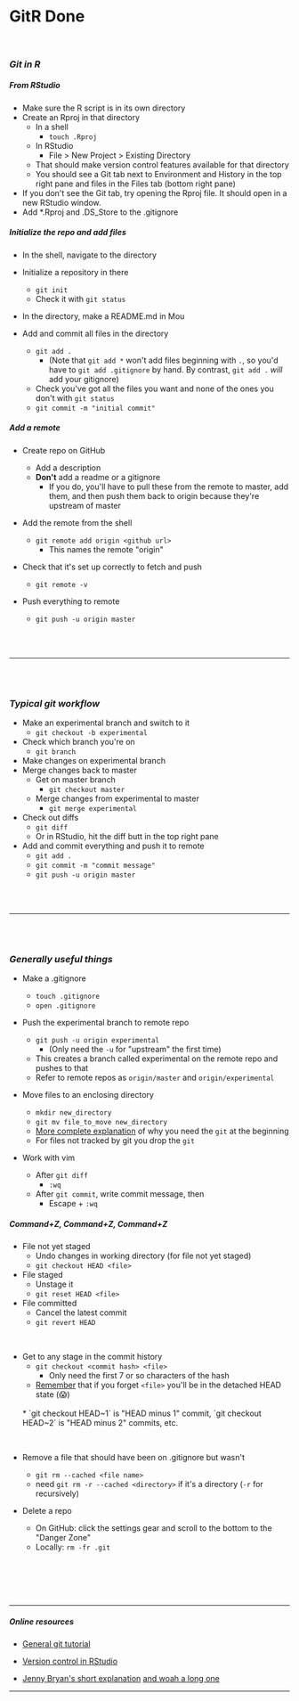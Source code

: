 # GitR Done



<br>


### *Git in R*


##### From RStudio

* Make sure the R script is in its own directory
* Create an Rproj in that directory
	* In a shell
		* `touch .Rproj`
	* In RStudio
		* File > New Project > Existing Directory
	* That should make version control features available for that directory
	* You should see a Git tab next to Environment and History in the top right pane and files in the Files tab (bottom right pane)
* If you don't see the Git tab, try opening the Rproj file. It should open in a new RStudio window.		
* Add *.Rproj and .DS_Store to the .gitignore	


		
##### Initialize the repo and add files
* In the shell, navigate to the directory
* Initialize a repository in there
	* `git init`
	* Check it with `git status`

* In the directory, make a README.md in Mou

* Add and commit all files in the directory
	* `git add .` 
		* (Note that `git add *` won't add files beginning with `.`, so you'd have to `git add .gitignore` by hand. By contrast, `git add .` *will* add your gitignore)
	* Check you've got all the files you want and none of the ones you don't with `git status`
	* `git commit -m "initial commit"`  
	

	
##### Add a remote

* Create repo on GitHub
	* Add a description
	* **Don't** add a readme or a gitignore
		* If you do, you'll have to pull these from the remote to master, add them, and then push them back to origin because they're upstream of master

* Add the remote from the shell
	* `git remote add origin <github url>`
		* This names the remote "origin"
* Check that it's set up correctly to fetch and push
	* `git remote -v`

* Push everything to remote
	* `git push -u origin master`

<br><br>

***

<br><br>


### *Typical git workflow*

* Make an experimental branch and switch to it
	* `git checkout -b experimental`
* Check which branch you're on
	* `git branch`
* Make changes on experimental branch
* Merge changes back to master
	* Get on master branch
		* `git checkout master`
	* Merge changes from experimental to master
		* `git merge experimental`
* Check out diffs
	* `git diff`
	* Or in RStudio, hit the diff butt in the top right pane 
* Add and commit everything and push it to remote
	* `git add .`
	* `git commit -m "commit message"`
	* `git push -u origin master`
	
<br><br>

	
***

<br><br>

	
### *Generally useful things*

* Make a .gitignore
	* `touch .gitignore`
	* `open .gitignore`
* Push the experimental branch to remote repo
	* `git push -u origin experimental`
		* (Only need the `-u` for "upstream" the first time)
	* This creates a branch called experimental on the remote repo and pushes to that
	* Refer to remote repos as `origin/master` and `origin/experimental`

* Move files to an enclosing directory
	* `mkdir new_directory`
	* `git mv file_to_move new_directory`
	* [More complete explanation](https://githowto.com/moving_files) of why you need the `git` at the beginning
	* For files not tracked by git you drop the `git`

* Work with vim
	* After `git diff`
		* `:wq`
	* After `git commit`, write commit message, then 
		* Escape + `:wq` 

	

##### Command+Z, Command+Z, Command+Z
* File not yet staged
	* Undo changes in working directory (for file not yet staged)
	* `git checkout HEAD <file>`
* File staged
	* Unstage it
	* `git reset HEAD <file>`
* File committed
	* Cancel the latest commit
	* `git revert HEAD`

<br>

* Get to any stage in the commit history
	* `git checkout <commit hash> <file>`
		* Only need the first 7 or so characters of the hash
	* [Remember](http://swcarpentry.github.io/git-novice/05-history/) that if you forget `<file>` you'll be in the detached HEAD state (:scream:)  
	<br>
	* `git checkout HEAD~1` is "HEAD minus 1" commit, `git checkout HEAD~2` is "HEAD minus 2" commits, etc.
	
<br>

* Remove a file that should have been on .gitignore but wasn't
	* `git rm --cached <file name>`
	* need `git rm -r --cached <directory>` if it's a directory (`-r` for recursively)
	
* Delete a repo
	* On GitHub: click the settings gear and scroll to the bottom to the "Danger Zone"
	* Locally: `rm -fr .git`
	
	


<br><br><br><br>

***
##### Online resources
* [General git tutorial](https://git-scm.com/docs/gittutorial)

* [Version control in RStudio](https://support.rstudio.com/hc/en-us/articles/200532077-Version-Control-with-Git-and-SVN)

* [Jenny Bryan's short explanation](https://jennybc.github.io/2014-05-12-ubc/ubc-r/session03_git.html) [and woah a long one](http://happygitwithr.com/)

***
